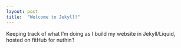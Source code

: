 ```yaml
---
layout: post
title:  "Welcome to Jekyll!"
---
```

Keeping track of what I’m doing as I build my website in Jekyll/Liquid, hosted on fitHub for nuthin’!
